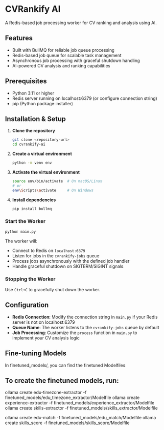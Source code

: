 # CVRankify AI

A Redis-based job processing worker for CV ranking and analysis using AI.

## Features

- Built with BullMQ for reliable job queue processing
- Redis-based job queue for scalable task management
- Asynchronous job processing with graceful shutdown handling
- AI-powered CV analysis and ranking capabilities

## Prerequisites

- Python 3.11 or higher
- Redis server running on localhost:6379 (or configure connection string)
- pip (Python package installer)

## Installation & Setup

1. **Clone the repository**
   ```bash
   git clone <repository-url>
   cd cvrankify-ai
   ```

2. **Create a virtual environment**
   ```bash
   python -m venv env
   ```

3. **Activate the virtual environment**
   ```bash
   source env/bin/activate  # On macOS/Linux
   # or
   env\Scripts\activate     # On Windows
   ```

4. **Install dependencies**
   ```bash
   pip install bullmq
   ```

### Start the Worker
```bash
python main.py
```

The worker will:
- Connect to Redis on `localhost:6379`
- Listen for jobs in the `cvrankify-jobs` queue
- Process jobs asynchronously with the defined job handler
- Handle graceful shutdown on SIGTERM/SIGINT signals

### Stopping the Worker
Use `Ctrl+C` to gracefully shut down the worker.

## Configuration

- **Redis Connection**: Modify the connection string in `main.py` if your Redis server is not on localhost:6379
- **Queue Name**: The worker listens to the `cvrankify-jobs` queue by default
- **Job Processing**: Customize the `process` function in `main.py` to implement your CV analysis logic

## Fine-tuning Models
In finetuned_models/, you can find the finetuned Modelfiles

## To create the finetuned models, run:
ollama create edu-timezone-extractor -f finetuned_models/edu_timezone_extractor/Modelfile
ollama create experience-extractor -f finetuned_models/experience_extractor/Modelfile
ollama create skills-extractor -f finetuned_models/skills_extractor/Modelfile

ollama create edu-match -f finetuned_models/edu_match/Modelfile
ollama create skills_score -f finetuned_models/skills_score/Modelfile